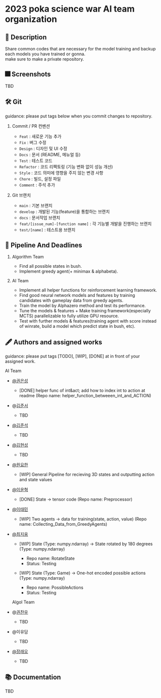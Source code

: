 # 2023 poka science war AI team organization

## :pushpin: Description
Share common codes that are necessary for the model training and backup each models you have trained or gonna.  
make sure to make a private repository.

## :fireworks: Screenshots
TBD

## :hammer_and_wrench: Git
guidance: please put tags below when you commit changes to repository.

1. Commit / PR 컨벤션
    - `Feat` : 새로운 기능 추가
    - `Fix` : 버그 수정
    - `Design` : 디자인 및 UI 수정
    - `Docs` : 문서 (README, 메뉴얼 등)
    - `Test` : 테스트 코드
    - `Refactor` : 코드 리팩토링 (기능 변화 없이 성능 개선)
    - `Style` : 코드 의미에 영향을 주지 않는 변경 사항
    - `Chore` : 빌드, 설정 파일
    - `Comment` : 주석 추가

2. Git 브랜치
    - `main` : 기본 브랜치
    - `develop` : 개발된 기능(feature)을 통합하는 브랜치
    - `docs` : 문서작업 브랜치
    - `feat/[issue_num]-[function name]` : 각 기능별 개발을 진행하는 브랜치
    - `test/[name]` : 테스트용 브랜치

## :lock_with_ink_pen: Pipeline And Deadlines
1. Algorithm Team
    - Find all possible states in bush.
    - Implement greedy agent(+ minimax & alphabeta).

2. AI Team
    - Implement all helper functions for reinforcement learning framework.
    - Find good neural network models and features by training candidates with gameplay data from greedy agents.
    - Train the model by Alphazero method and test its performance.
    - Tune the models & features + Make training framework(especially MCTS) parallelizable to fully utilize GPU resource.
    - Test with further models & features(training agent with score instead of winrate, build a model which predict state in bush, etc).

## :fountain_pen: Authors and assigned works
guidance: please put tags [TODO], [WIP], [DONE] at in front of your assigned work.

AI Team  
  
* [@권은성](https://github.com/narinikes)
  * [DONE] helper func of int&act; add how to index int to action at readme (Repo name: helper_function_betweeen_int_and_ACTION)
* @[김준서](https://github.com/kjs0405)
  * TBD
* [@김준석](https://github.com/junseokkim00)
  * TBD    
* [@김현성](https://github.com/kmhs-ph)
  * TBD    
* [@원요한](https://github.com/Periphanes)
  * [WIP] General Pipeline for recieving 3D states and outputting action and state values    
* [@이윤혁](https://github.com/a-nodi)
  * [DONE] State -> tensor code (Repo name: Preprocessor)  
* [@이태민](https://github.com/idearendil)
  * [WIP] Two agents -> data for training(state, action, value) (Repo name: Collecting_Data_from_GreedyAgents)
* [@최지웅](https://github.com/ChoiCube84)
  * [WIP] State (Type: numpy.ndarray) -> State rotated by 180 degrees (Type: numpy.ndarray)
    - Repo name: RotateState
    - Status: Testing

  * [WIP] State (Type: Game) -> One-hot encoded possible actions (Type: numpy.ndarray)
    - Repo name: PossibleActions
    - Status: Testing

  Algol Team
* @[권찬우](https://github.com/kwoncycle)
  * TBD 
* @이유담
  * TBD    
* [@장래오](https://github.com/leo020630)
  * TBD    

## :books: Documentation
TBD


